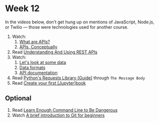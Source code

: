 # Week 12

In the videos below, don't get hung up on mentions of JavaScript, Node.js, or Twilio — those were technologies used for another course.

1. Watch:
   1. [What are APIs?](https://www.youtube.com/watch?v=OVvTv9Hy91Q)
   1. [APIs, Conceptually](https://drive.google.com/file/d/10VCtYI5Im9MnvDcn4vnUeWbqztF77tyL/view?usp=sharing)
1. Read [Understanding And Using REST APIs](https://www.smashingmagazine.com/2018/01/understanding-using-rest-api/)
1. Watch:
   1. [Let's look at some data](https://drive.google.com/file/d/10_2UPxa0ThWus47jKKeefGji5ZZmnr-e/view?usp=sharing)
   1. [Data formats](https://drive.google.com/file/d/10dR1oMt7V-Hk75mkIpnguq70mukSz6OA/view?usp=sharing)
   1. [API documentation](https://drive.google.com/file/d/10fOxW42-ODIgHlLgLCP_wklrxB8G4K3A/view?usp=sharing)
1. Read [Python's Requests Library (Guide)](https://realpython.com/python-requests/) through `The Message Body`
1. Read [Create your first \[Jupyter\]book](https://jupyterbook.org/en/stable/start/your-first-book.html)

## Optional

1. Read [Learn Enough Command Line to Be Dangerous](https://www.learnenough.com/command-line-tutorial/basics)
1. Watch [A brief introduction to Git for beginners](https://www.youtube.com/watch?v=r8jQ9hVA2qs)
